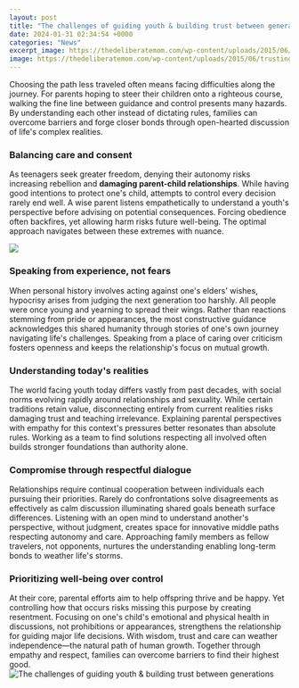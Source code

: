 ```yaml
---
layout: post
title: "The challenges of guiding youth & building trust between generations"
date: 2024-01-31 02:34:54 +0000
categories: "News"
excerpt_image: https://thedeliberatemom.com/wp-content/uploads/2015/06/trusting-relationship-with-child.jpg
image: https://thedeliberatemom.com/wp-content/uploads/2015/06/trusting-relationship-with-child.jpg
---
```


Choosing the path less traveled often means facing difficulties along the journey. For parents hoping to steer their children onto a righteous course, walking the fine line between guidance and control presents many hazards. By understanding each other instead of dictating rules, families can overcome barriers and forge closer bonds through open-hearted discussion of life's complex realities.
### Balancing care and consent 
As teenagers seek greater freedom, denying their autonomy risks increasing rebellion and **damaging parent-child relationships**. While having good intentions to protect one's child, attempts to control every decision rarely end well. A wise parent listens empathetically to understand a youth's perspective before advising on potential consequences. Forcing obedience often backfires, yet allowing harm risks future well-being. The optimal approach navigates between these extremes with nuance.

![](https://www.thindifference.com/wp-content/uploads/2013/09/recite-23424-590396047-1gfse3y.png)
### Speaking from experience, not fears 
When personal history involves acting against one's elders' wishes, hypocrisy arises from judging the next generation too harshly. All people were once young and yearning to spread their wings. Rather than reactions stemming from pride or appearances, the most constructive guidance acknowledges this shared humanity through stories of one's own journey navigating life's challenges. Speaking from a place of caring over criticism fosters openness and keeps the relationship's focus on mutual growth.
### Understanding today's realities  
The world facing youth today differs vastly from past decades, with social norms evolving rapidly around relationships and sexuality. While certain traditions retain value, disconnecting entirely from current realities risks damaging trust and teaching irrelevance. Explaining parental perspectives with empathy for this context's pressures better resonates than absolute rules. Working as a team to find solutions respecting all involved often builds stronger foundations than authority alone.
### Compromise through respectful dialogue
Relationships require continual cooperation between individuals each pursuing their priorities. Rarely do confrontations solve disagreements as effectively as calm discussion illuminating shared goals beneath surface differences. Listening with an open mind to understand another's perspective, without judgment, creates space for innovative middle paths respecting autonomy and care. Approaching family members as fellow travelers, not opponents, nurtures the understanding enabling long-term bonds to weather life's storms.
### Prioritizing well-being over control 
At their core, parental efforts aim to help offspring thrive and be happy. Yet controlling how that occurs risks missing this purpose by creating resentment. Focusing on one's child's emotional and physical health in discussions, not prohibitions or appearances, strengthens the relationship for guiding major life decisions. With wisdom, trust and care can weather independence—the natural path of human growth. Together through empathy and respect, families can overcome barriers to find their highest good.
![The challenges of guiding youth & building trust between generations](https://thedeliberatemom.com/wp-content/uploads/2015/06/trusting-relationship-with-child.jpg)